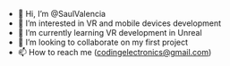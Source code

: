 - 👋 Hi, I’m @SaulValencia
- 👀 I’m interested in VR and mobile devices development
- 🌱 I’m currently learning VR development in Unreal 
- 💞️ I’m looking to collaborate on my first project
- 📫 How to reach me (codingelectronics@gmail.com)

<!---
SaulValencia/SaulValencia is a ✨ special ✨ repository because its `README.md` (this file) appears on your GitHub profile.
You can click the Preview link to take a look at your changes.
--->
